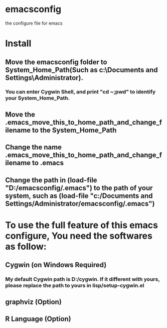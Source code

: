 emacsconfig
===========

the configure file for emacs

# Install

## Move the emacsconfig folder to System_Home_Path(Such as c:\Documents and Settings\Administrator\). 
### You can enter Cygwin Shell, and print "cd ~;pwd" to identify your System_Home_Path.
## Move the .emacs_move_this_to_home_path_and_change_filename to the System_Home_Path 
## Change the name .emacs_move_this_to_home_path_and_change_filename to .emacs
## Change the path in (load-file "D:/emacsconfig/.emacs") to the path of your system, such as (load-file "c:/Documents and Settings/Administrator/emacsconfig/.emacs")

# To use the full feature of this emacs configure, You need the softwares as follow:

## Cygwin (on Windows Required) 
### My default Cygwin path is D:/cygwin. If it different with yours, please replace the path to yours in lisp/setup-cygwin.el
## graphviz (Option)
## R Language (Option)
